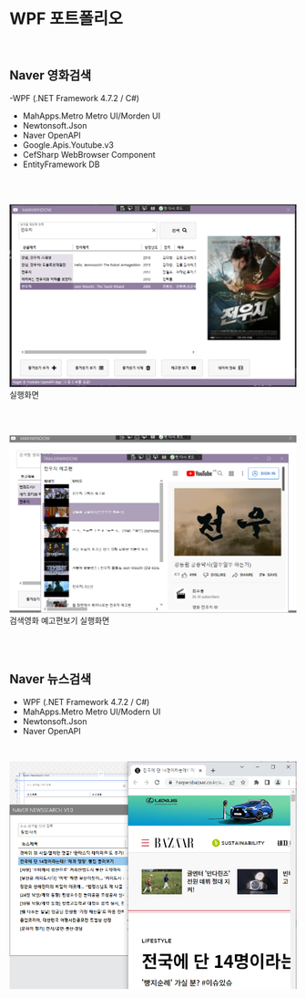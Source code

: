 # WPF 포트폴리오

<br/>

## Naver 영화검색
-WPF (.NET Framework 4.7.2 / C#)
 - MahApps.Metro Metro UI/Morden UI
 - Newtonsoft.Json
 - Naver OpenAPI
 - Google.Apis.Youtube.v3
 - CefSharp WebBrowser Component
 - EntityFramework DB

<br/>

<br/>

![NaverMovieFinder](https://github.com/ynns1217/StudyWpf/blob/main/portfolio/WpfPortfolio/capture/captureImage.png)
실행화면

<br/>

<br/>

![YoutubePlay](https://github.com/ynns1217/StudyWpf/blob/main/portfolio/WpfPortfolio/capture/youtube_trailer.png?raw=true)
검색영화 예고편보기 실행화면

<br/>

<br/>

## Naver 뉴스검색
- WPF (.NET Framework 4.7.2 / C#)
 - MahApps.Metro Metro UI/Modern UI
 - Newtonsoft.Json
 - Naver OpenAPI
 
<br/>

![NaverNewsSearch](https://github.com/ynns1217/StudyWpf/blob/main/portfolio/WpfPortfolio/capture/news_search.png?raw=true)
